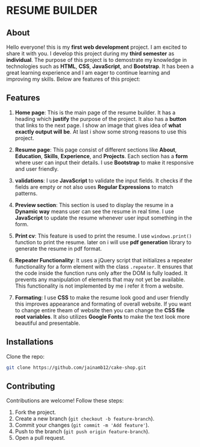 # RESUME BUILDER

## About
Hello everyone! this is my **first web development** project. I am excited to share it with you. I develop this project during my **third semester** as **individual**. The purpose of this project is to demostrate my knowledge in technologies such as **HTML**, **CSS**, **JavaScript**, and **Bootstrap**. It has been a great learning experience and I am eager to continue learning and improving my skills.
Below are features of this project:

## Features
1. **Home page**: This is the main page of the resume builder. It has a heading which **justify** the purpose of the project. It also has a **button** that links to the next page. I show an image that gives idea of **what exactly output will be**. At last i show some strong reasons to use this project.

2. **Resume page**: This page consist of different sections like **About**, **Education**, **Skills**, **Experience**, and **Projects**. Each section has a **form** where user can input their details. I use **Bootstrap** to make it responsive and user friendly.

3. **validations**: I use **JavaScript** to validate the input fields. It checks if the fields are empty or not also uses **Regular Expressions** to match patterns.

4. **Preview section**: This section is used to display the resume in a **Dynamic way** means user can see the resume in real time. I use **JavaScript** to update the resume whenever user input something in the form.

5. **Print cv**: This feature is used to print the resume. I use ``windows.print()`` function to print the resume. later on i will use **pdf generation** library to generate the resume in pdf format.

6. **Repeater Functionality**: It uses a jQuery script that initializes a repeater functionality for a form element with the class ``.repeater``. It ensures that the code inside the function runs only after the DOM is fully loaded. It prevents any manipulation of elements that may not yet be available. This functionality is not implemented by me i refer it from a website.

7. **Formating**: I use **CSS** to make the resume look good and user friendly this improves appearance and formating of overall website. If you want to change entire theam of website then you can change the **CSS file root variables**. It also utilizes **Google Fonts** to make the text look more beautiful and presentable.


## Installations
Clone the repo:
 ```sh
 git clone https://github.com/jainamb12/cake-shop.git
 ```

## Contributing
Contributions are welcome! Follow these steps:
1. Fork the project.
2. Create a new branch (`git checkout -b feature-branch`).
3. Commit your changes (`git commit -m 'Add feature'`).
4. Push to the branch (`git push origin feature-branch`).
5. Open a pull request.
